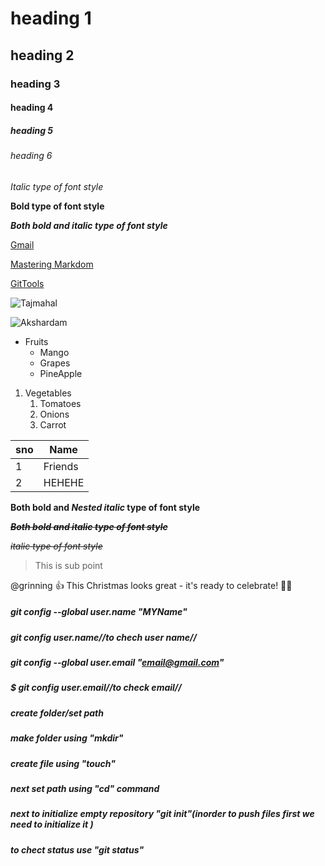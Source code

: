 # heading 1
## heading 2
### heading 3
#### heading 4
##### heading 5
###### heading 6
*Italic type of font style*

**Bold type of font style**

***Both bold and italic type of font style***

[Gmail](https://accounts.google.com/ServiceLogin/signinchooser?service=mail&passive=true&rm=false&continue=https%3A%2F%2Fmail.google.com%2Fmail%2F&ss=1&scc=1&ltmpl=default&ltmplcache=2&emr=1&osid=1&flowName=GlifWebSignIn&flowEntry=ServiceLogin)

[Mastering Markdom](https://docs.github.com/en/github/writing-on-github/getting-started-with-writing-and-formatting-on-github/basic-writing-and-formatting-syntax)

[GitTools](https://git-scm.com/)

![Tajmahal](https://th-thumbnailer.cdn-si-edu.com/CbddkFFO3OB80rRz83Iiuf-Z0FY=/1000x750/filters:no_upscale():focal(1471x1061:1472x1062)/https://tf-cmsv2-smithsonianmag-media.s3.amazonaws.com/filer/b6/30/b630b48b-7344-4661-9264-186b70531bdc/istock-478831658.jpg)

![Akshardam](https://media.easemytrip.com/media/Blog/India/637116640324801740/637116640324801740ptZ4Mc.jpg)

* Fruits
   * Mango
   * Grapes
   * PineApple
   
1.  Vegetables
    1.  Tomatoes
    2.  Onions
    3.  Carrot
    
 sno|Name
 ---|----
 1|Friends
 2|HEHEHE
 
**Both bold and _Nested italic_ type of font style**

***~~Both bold and italic type of font style~~***

*~~italic type of font style~~*

>This is sub point

@grinning :+1: This Christmas looks great - it's ready to celebrate! :mx_claus:

##### git config --global user.name "MYName"
##### git config user.name//to chech user name//
##### git config --global user.email "email@gmail.com"
##### $ git config user.email//to check email// 
##### create folder/set path
##### make folder using "mkdir"
##### create file using "touch"
##### next set path using "cd" command
##### next to initialize empty repository "git init"(inorder to push files first we need to initialize it )
##### to chect status use "git status"
